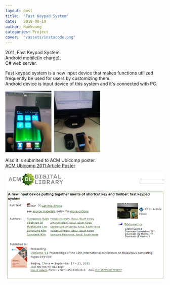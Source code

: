 ```yaml
---
layout: post
title:  "Fast Keypad System"
date:   2018-08-19
author: Haekwang
categories: Project
cover:  "/assets/instacode.png"
---
```

  
2011, Fast Keypad System.     
Android mobile(in charge),  
C# web server.  
         
Fast keypad system is a new input device that makes functions utilized frequently be used for users by customizing them.     
Android device is input device of this system and it's connected with PC.  
  
<img src="/assets/res/20180818/20180818_3_1.bmp" alt="image1" width="300px"/>    
  
Also it is submited to ACM Ubicomp poster.    
[ACM Ubicomp 2011 Article Poster](https://dl.acm.org/citation.cfm?id=2030207&dl=ACM&coll=DL)  
  
<img src="/assets/res/20180818/20180818_3_2.PNG" alt="image1" width="600px"/>      


    
